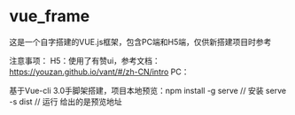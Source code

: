 # vue_frame
这是一个自字搭建的VUE.js框架，包含PC端和H5端，仅供新搭建项目时参考

注意事项： 
    H5：使用了有赞ui，参考文档：https://youzan.github.io/vant/#/zh-CN/intro
    PC：
    
基于Vue-cli 3.0手脚架搭建，项目本地预览：npm install -g serve	// 安装
                                     serve -s dist		    // 运行 给出的是预览地址
